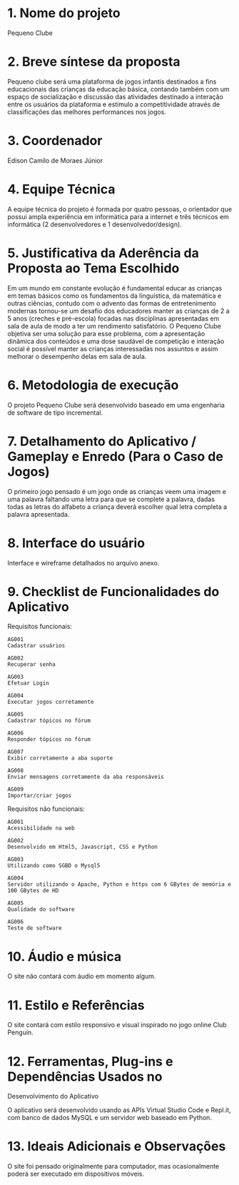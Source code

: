 ﻿# 1. Nome do projeto


Pequeno Clube


# 2. Breve síntese da proposta


Pequeno clube será uma plataforma de jogos infantis destinados a fins educacionais das crianças da educação básica, contando também com um espaço de socialização e discussão das atividades destinado a interação entre os usuários da plataforma e estímulo a competitividade através de classificações das melhores performances nos jogos.


# 3. Coordenador


Edison Camilo de Moraes Júnior


# 4. Equipe Técnica


A equipe técnica do projeto é formada por quatro pessoas, o orientador que possui ampla experiência em informática para a internet e três técnicos em informática (2 desenvolvedores e 1 desenvolvedor/design).


# 5. Justificativa da Aderência da Proposta ao Tema Escolhido


Em um mundo em constante evolução é fundamental educar as crianças em temas básicos como os fundamentos da linguística, da matemática e outras ciências, contudo com o advento das formas de entretenimento modernas tornou-se um desafio dos educadores manter as crianças de 2 a 5 anos (creches e pré-escola) focadas nas disciplinas apresentadas em sala de aula de modo a ter um rendimento satisfatório.
O Pequeno Clube objetiva ser uma solução para esse problema, com a apresentação dinâmica dos conteúdos e uma dose saudável de competição e interação social é possível manter as crianças interessadas nos assuntos e assim melhorar o desempenho delas em sala de aula.


# 6. Metodologia de execução


O projeto Pequeno Clube será desenvolvido baseado em uma engenharia de software de tipo incremental.


# 7. Detalhamento do Aplicativo / Gameplay e Enredo (Para o Caso de Jogos)


O primeiro jogo pensado é um jogo onde as crianças veem uma imagem e uma palavra faltando uma letra para que se complete a palavra, dadas todas as letras do alfabeto a criança deverá escolher qual letra completa a palavra apresentada.


# 8. Interface do usuário


Interface e wireframe detalhados no arquivo anexo.


# 9. Checklist de Funcionalidades do Aplicativo


Requisitos funcionais:

	AG001
	Cadastrar usuários
	
	AG002
	Recuperar senha
	
	AG003
	Efetuar Login
	
	AG004
	Executar jogos corretamente
	
	AG005
	Cadastrar tópicos no fórum
	
	AG006
	Responder tópicos no fórum
	
	AG007
	Exibir corretamente a aba suporte 
	
	AG008
	Enviar mensagens corretamente da aba responsáveis
	
	AG009
	Importar/criar jogos
	

Requisitos não funcionais:

	AG001
	Acessibilidade na web
	
	AG002
	Desenvolvido em Html5, Javascript, CSS e Python
	
	AG003
	Utilizando como SGBD o Mysql5
	
	AG004
	Servidor utilizando o Apache, Python e https com 6 GBytes de memória e 100 GBytes de HD
	
	AG005
	Qualidade do software
	
	AG006
	Teste de software
	



# 10. Áudio e música


O site não contará com áudio em momento algum.


# 11. Estilo e Referências


O site contará com estilo responsivo e visual inspirado no jogo online Club Penguin.


# 12. Ferramentas, Plug-ins e Dependências Usados no
Desenvolvimento do Aplicativo


O aplicativo será desenvolvido usando as APIs Virtual Studio Code e Repl.it, com banco de dados MySQL e um servidor web baseado em Python.


# 13. Ideais Adicionais e Observações


O site foi pensado originalmente para computador, mas ocasionalmente poderá ser executado em dispositivos móveis.
